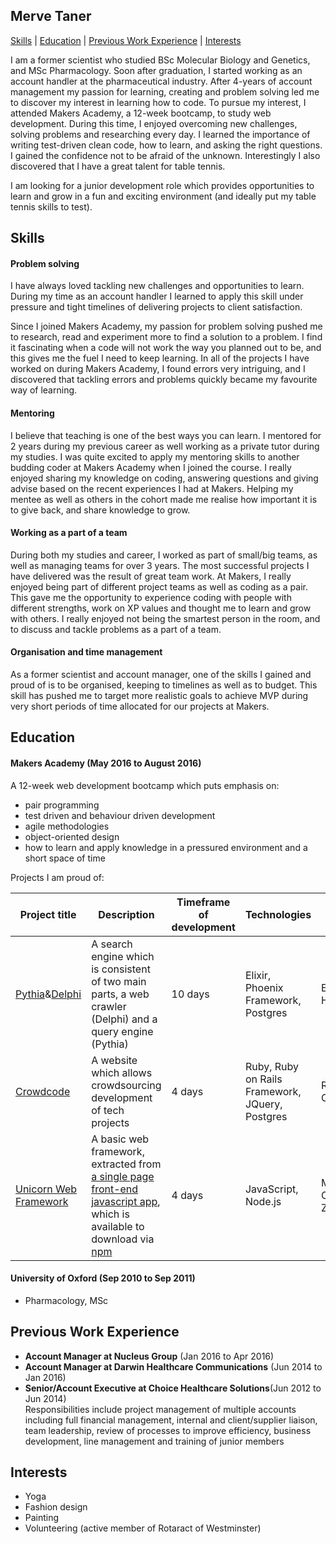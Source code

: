 ## Merve Taner

[Skills](#skills) | [Education](#education) | [Previous Work Experience](#experience) | [Interests](#interests)

I am a former scientist who studied BSc Molecular Biology and Genetics, and MSc Pharmacology. Soon after graduation, I started working as an account handler at the pharmaceutical industry. After 4-years of account management my passion for learning, creating and problem solving led me to discover my interest in learning how to code. To pursue my interest, I attended Makers Academy, a 12-week bootcamp, to study web development. During this time, I enjoyed overcoming new challenges, solving problems and researching every day. I learned the importance of writing test-driven clean code, how to learn, and asking the right questions. I gained the confidence not to be afraid of the unknown. Interestingly I also discovered that I have a great talent for table tennis.

I am looking for a junior development role which provides opportunities to learn and grow in a fun and exciting environment (and ideally put my table tennis skills to test).

## <a name="skills">Skills</a>


#### Problem solving

I have always loved tackling new challenges and opportunities to learn. During my time as an account handler I learned to apply this skill under pressure and tight timelines of delivering projects to client satisfaction.

Since I joined Makers Academy, my passion for problem solving pushed me to research, read and experiment more to find a solution to a problem. I find it fascinating when a code will not work the way you planned out to be, and this gives me the fuel I need to keep learning. In all of the projects I have worked on during Makers Academy, I found errors very intriguing, and I discovered that tackling errors and problems quickly became my favourite way of learning.

#### Mentoring

I believe that teaching is one of the best ways you can learn. I mentored for 2 years during my previous career as well working as a private tutor during my studies. I was quite excited to apply my mentoring skills to another budding coder at Makers Academy when I joined the course. I really enjoyed sharing my knowledge on coding, answering questions and giving advise based on the recent experiences I had at Makers. Helping my mentee as well as others in the cohort made me realise how important it is to give back, and share knowledge to grow.

#### Working as a part of a team

During both my studies and career, I worked as part of small/big teams, as well as managing teams for over 3 years. The most successful projects I have delivered was the result of great team work. At Makers, I really enjoyed being part of different project teams as well as coding as a pair. This gave me the opportunity to experience coding  with people with different strengths, work on XP values and thought me to learn and grow with others. I really enjoyed not being the smartest person in the room, and to discuss and tackle problems as a part of a team.


#### Organisation and time management

As a former scientist and account manager, one of the skills I gained and proud of is to be organised, keeping to timelines as well as to budget. This skill has pushed me to target more realistic goals to achieve MVP during very short periods of time allocated for our projects at Makers.

## <a name="education">Education</a>

#### Makers Academy (May 2016 to August 2016)

A 12-week web development bootcamp which puts emphasis on:
- pair programming
- test driven and behaviour driven development
- agile methodologies
- object-oriented design
- how to learn and apply knowledge in a pressured environment and a short space of time

Projects I am proud of:

Project title  | Description  									| Timeframe of development | Technologies | Testing
------------- | ------------------------------	| ------------- |------------- |---------
[Pythia](https://github.com/Andy-Bell/pythia/)&[Delphi](https://github.com/Andy-Bell/delphi) | A search engine which is consistent of two main parts, a web crawler (Delphi) and a query engine (Pythia) | 10 days | Elixir, Phoenix Framework, Postgres| ESpec, Hound
[Crowdcode](https://github.com/mtaner/crowdcode) | A website which allows crowdsourcing development of tech projects| 4 days | Ruby, Ruby on Rails Framework, JQuery, Postgres | RSpec, Capybara
[Unicorn Web Framework](https://github.com/vannio/unicorn-framework) | A basic web framework, extracted from [a single page front-end javascript app](https://github.com/Jojograndjojo/To-do-List), which is available to download via [npm](https://www.npmjs.com/package/unicorn-list) | 4 days | JavaScript, Node.js | Mocha, Chai, Zombie.js


#### University of Oxford (Sep 2010 to Sep 2011)

- Pharmacology, MSc

## <a name="experience">Previous Work Experience</a>

- **Account Manager at Nucleus Group** (Jan 2016 to Apr 2016)
- **Account Manager at Darwin Healthcare Communications** (Jun 2014 to Jan 2016)
- **Senior/Account Executive at Choice Healthcare Solutions**(Jun 2012 to Jun 2014)   
Responsibilities include project management of multiple accounts including
full financial management, internal and client/supplier liaison, team
leadership, review of processes to improve efficiency, business development, line management and training of junior members  

## <a name="interests">Interests</a>
- Yoga
- Fashion design
- Painting
- Volunteering (active member of Rotaract of Westminster)
